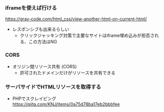 ### iframeを使えば行ける  
https://gray-code.com/html_css/view-another-html-on-current-html/
  - レスポンシブも出来るらしい
    - クリックジャッキング対策で主要なサイトはiframe埋め込みが拒否される、この方法はNG

### CORS
- オリジン間リソース共有 (CORS)  
  - 許可されたドメインだけがリソースを共有できる  

### サーバサイドでHTMLリソースを取得する
- PHPでスクレイピング  
https://qiita.com/KNJ/items/0a75d78ba17eb2bbbfee